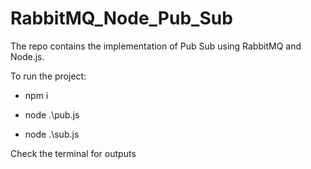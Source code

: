 # RabbitMQ_Node_Pub_Sub
The repo contains the implementation of Pub Sub using RabbitMQ and Node.js.

To run the project:

* npm i

* node .\pub.js

* node .\sub.js

Check the terminal for outputs